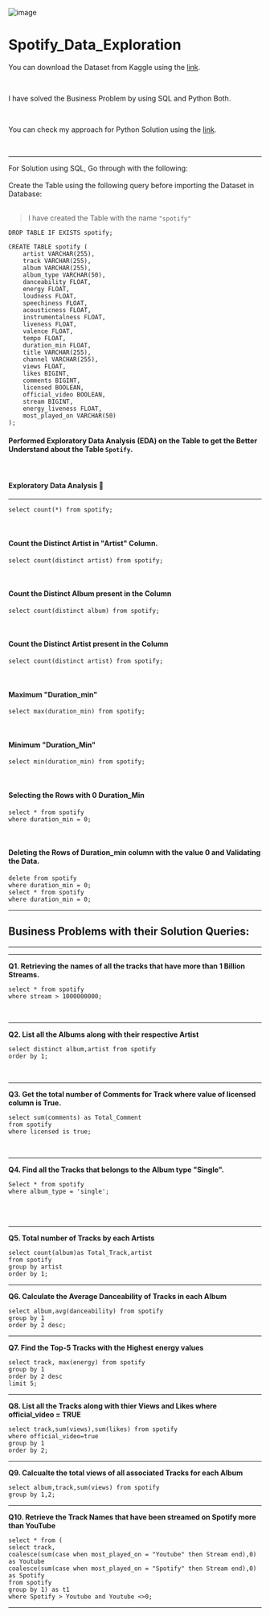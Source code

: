 ![image](https://github.com/user-attachments/assets/e19b73af-10b6-4dce-a6e2-2e6141b52b48)



# Spotify_Data_Exploration

You can download the Dataset from Kaggle using the [link](https://www.kaggle.com/datasets/sandeepkumar7372/spotify-dataset).

<br>

I have solved the Business Problem by using SQL and Python Both.

<br>

You can check my approach for Python Solution using the [link]().

<br>
<hr>
For Solution using SQL, Go through with the following: 

<br>
<br>
Create the Table using the following query before importing the Dataset in Database:

<br>
<br>

> I have created the Table with the name `"spotify"`

```
DROP TABLE IF EXISTS spotify;
```

```
CREATE TABLE spotify (
    artist VARCHAR(255),
    track VARCHAR(255),
    album VARCHAR(255),
    album_type VARCHAR(50),
    danceability FLOAT,
    energy FLOAT,
    loudness FLOAT,
    speechiness FLOAT,
    acousticness FLOAT,
    instrumentalness FLOAT,
    liveness FLOAT,
    valence FLOAT,
    tempo FLOAT,
    duration_min FLOAT,
    title VARCHAR(255),
    channel VARCHAR(255),
    views FLOAT,
    likes BIGINT,
    comments BIGINT,
    licensed BOOLEAN,
    official_video BOOLEAN,
    stream BIGINT,
    energy_liveness FLOAT,
    most_played_on VARCHAR(50)
);
```


#### Performed Exploratory Data Analysis (EDA) on the Table to get the Better Understand about the Table `Spotify`.

<br>

#### Exploratory Data Analysis 🔎

<hr>

```
select count(*) from spotify;
```

<br>

#### Count the Distinct Artist in "Artist" Column.

```
select count(distinct artist) from spotify;
```

<br>

#### Count the Distinct Album present in the Column

```
select count(distinct album) from spotify;
```

<br>

#### Count the Distinct Artist present in the Column

```
select count(distinct artist) from spotify;
```

<br>

#### Maximum "Duration_min"

```
select max(duration_min) from spotify;
```

<br>

#### Minimum "Duration_Min"

```
select min(duration_min) from spotify;
```
<br>

#### Selecting the Rows with 0 Duration_Min

```
select * from spotify
where duration_min = 0;
```

<br>

#### Deleting the Rows of Duration_min column with the value 0 and Validating the Data.

```
delete from spotify
where duration_min = 0;
select * from spotify
where duration_min = 0;
```

<hr>

## Business Problems with their Solution Queries:

<hr>
<hr>

**Q1. Retrieving the names of all the tracks that have more than 1 Billion Streams.**

```
select * from spotify
where stream > 1000000000;
```

<br>
<hr>

**Q2. List all the Albums along with their respective Artist**

```
select distinct album,artist from spotify
order by 1;
```

<br>
<hr>

**Q3. Get the total number of Comments for Track where value of licensed column is True.**

```
select sum(comments) as Total_Comment
from spotify
where licensed is true;
```

<br>
<hr>

**Q4. Find all the Tracks that belongs to the Album type "Single".**

```
Select * from spotify 
where album_type = 'single';
```
<br>
<br>
<hr>

**Q5. Total number of Tracks by each Artists**

```
select count(album)as Total_Track,artist
from spotify
group by artist
order by 1;
```
<hr>

**Q6. Calculate the Average Danceability  of Tracks in each Album**
```
select album,avg(danceability) from spotify
group by 1
order by 2 desc;
```
<hr>

**Q7. Find the Top-5 Tracks with the Highest energy values**
```
select track, max(energy) from spotify
group by 1
order by 2 desc
limit 5;
```

<hr>

**Q8. List all the Tracks along with thier Views and Likes where official_video = TRUE**
```
select track,sum(views),sum(likes) from spotify
where official_video=true
group by 1
order by 2;
```
<hr>

**Q9. Calcualte the total views of all associated Tracks for each Album**
```
select album,track,sum(views) from spotify
group by 1,2;
```
<hr>

**Q10. Retrieve the Track Names that have been streamed on Spotify more than YouTube**
```
select * from (
select track,
coalesce(sum(case when most_played_on = "Youtube" then Stream end),0) as Youtube
coalesce(sum(case when most_played_on = "Spotify" then Stream end),0) as Spotify
from spotify
group by 1) as t1
where Spotify > Youtube and Youtube <>0;
```
<hr>
